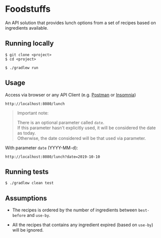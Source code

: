 # Foodstuffs

An API solution that provides lunch options from a set of recipes based on ingredients available.



## Running locally
```
$ git clone <project> 
$ cd <project> 

$ ./gradlew run
```

## Usage

Access via browser or any API Client (e.g. [Postman](https://www.getpostman.com/) or [Insomnia](https://insomnia.rest/))

``` 
http://localhost:8080/lunch
```

> Important note: <br>
> 
> There is an optional parameter called `date`. <br>
> If this parameter hasn't explicitly used, it will be considered the date as today. <br>
> Otherwise, the date considered will be that used via parameter.

With parameter `date` (YYYY-MM-d):

```
http://localhost:8080/lunch?date=2019-10-10 
```

## Running tests

```
$ ./gradlew clean test
```

## Assumptions

- The recipes is ordered by the number of ingredients between `best-before` and `use-by`.

- All the recipes that contains any ingredient expired (based on `use-by`) will be ignored.  

